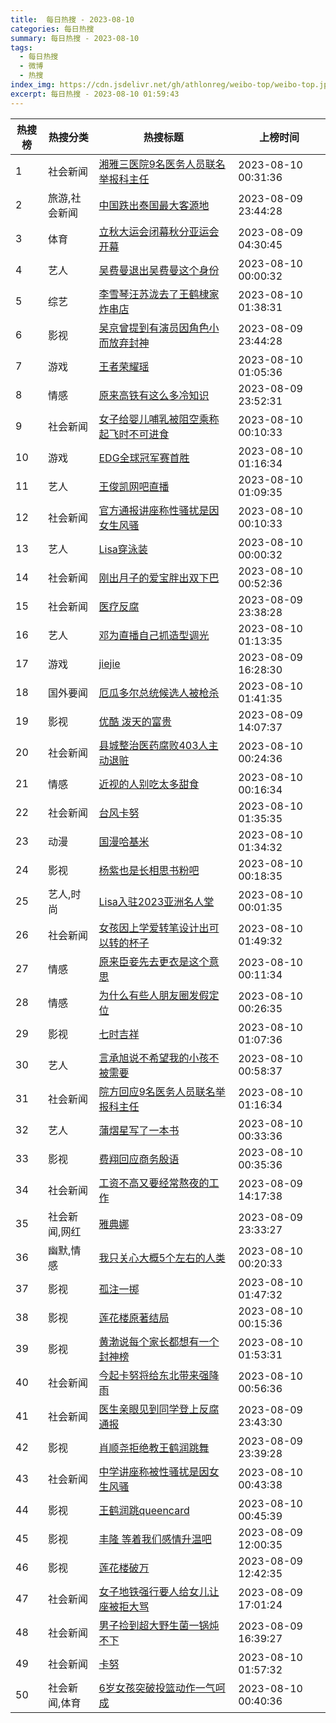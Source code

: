 ```yaml
---
title:  每日热搜 - 2023-08-10
categories: 每日热搜
summary: 每日热搜 - 2023-08-10
tags:
  - 每日热搜
  - 微博
  - 热搜
index_img: https://cdn.jsdelivr.net/gh/athlonreg/weibo-top/weibo-top.jpeg
excerpt: 每日热搜 - 2023-08-10 01:59:43
---
```


| 热搜榜 | 热搜分类 | 热搜标题 | 上榜时间 |
| --- | --- | --- | --- |
| 1 | 社会新闻 | [湘雅三医院9名医务人员联名举报科主任](https://s.weibo.com/weibo%3Fq%3D%2523%E6%B9%98%E9%9B%85%E4%B8%89%E5%8C%BB%E9%99%A29%E5%90%8D%E5%8C%BB%E5%8A%A1%E4%BA%BA%E5%91%98%E8%81%94%E5%90%8D%E4%B8%BE%E6%8A%A5%E7%A7%91%E4%B8%BB%E4%BB%BB%2523) | 2023-08-10 00:31:36 | 
| 2 | 旅游,社会新闻 | [中国跌出泰国最大客源地](https://s.weibo.com/weibo%3Fq%3D%2523%E4%B8%AD%E5%9B%BD%E8%B7%8C%E5%87%BA%E6%B3%B0%E5%9B%BD%E6%9C%80%E5%A4%A7%E5%AE%A2%E6%BA%90%E5%9C%B0%2523) | 2023-08-09 23:44:28 | 
| 3 | 体育 | [立秋大运会闭幕秋分亚运会开幕](https://s.weibo.com/weibo%3Fq%3D%2523%E7%AB%8B%E7%A7%8B%E5%A4%A7%E8%BF%90%E4%BC%9A%E9%97%AD%E5%B9%95%E7%A7%8B%E5%88%86%E4%BA%9A%E8%BF%90%E4%BC%9A%E5%BC%80%E5%B9%95%2523) | 2023-08-09 04:30:45 | 
| 4 | 艺人 | [吴费曼退出吴费曼这个身份](https://s.weibo.com/weibo%3Fq%3D%2523%E5%90%B4%E8%B4%B9%E6%9B%BC%E9%80%80%E5%87%BA%E5%90%B4%E8%B4%B9%E6%9B%BC%E8%BF%99%E4%B8%AA%E8%BA%AB%E4%BB%BD%2523) | 2023-08-10 00:00:32 | 
| 5 | 综艺 | [李雪琴汪苏泷去了王鹤棣家炸串店](https://s.weibo.com/weibo%3Fq%3D%2523%E6%9D%8E%E9%9B%AA%E7%90%B4%E6%B1%AA%E8%8B%8F%E6%B3%B7%E5%8E%BB%E4%BA%86%E7%8E%8B%E9%B9%A4%E6%A3%A3%E5%AE%B6%E7%82%B8%E4%B8%B2%E5%BA%97%2523) | 2023-08-10 01:38:31 | 
| 6 | 影视 | [吴京曾提到有演员因角色小而放弃封神](https://s.weibo.com/weibo%3Fq%3D%2523%E5%90%B4%E4%BA%AC%E6%9B%BE%E6%8F%90%E5%88%B0%E6%9C%89%E6%BC%94%E5%91%98%E5%9B%A0%E8%A7%92%E8%89%B2%E5%B0%8F%E8%80%8C%E6%94%BE%E5%BC%83%E5%B0%81%E7%A5%9E%2523) | 2023-08-09 23:44:28 | 
| 7 | 游戏 | [王者荣耀瑶](https://s.weibo.com/weibo%3Fq%3D%2523%E7%8E%8B%E8%80%85%E8%8D%A3%E8%80%80%E7%91%B6%2523) | 2023-08-10 01:05:36 | 
| 8 | 情感 | [原来高铁有这么多冷知识](https://s.weibo.com/weibo%3Fq%3D%2523%E5%8E%9F%E6%9D%A5%E9%AB%98%E9%93%81%E6%9C%89%E8%BF%99%E4%B9%88%E5%A4%9A%E5%86%B7%E7%9F%A5%E8%AF%86%2523) | 2023-08-09 23:52:31 | 
| 9 | 社会新闻 | [女子给婴儿哺乳被阻空乘称起飞时不可进食](https://s.weibo.com/weibo%3Fq%3D%2523%E5%A5%B3%E5%AD%90%E7%BB%99%E5%A9%B4%E5%84%BF%E5%93%BA%E4%B9%B3%E8%A2%AB%E9%98%BB%E7%A9%BA%E4%B9%98%E7%A7%B0%E8%B5%B7%E9%A3%9E%E6%97%B6%E4%B8%8D%E5%8F%AF%E8%BF%9B%E9%A3%9F%2523) | 2023-08-10 00:10:33 | 
| 10 | 游戏 | [EDG全球冠军赛首胜](https://s.weibo.com/weibo%3Fq%3D%2523EDG%E5%85%A8%E7%90%83%E5%86%A0%E5%86%9B%E8%B5%9B%E9%A6%96%E8%83%9C%2523) | 2023-08-10 01:16:34 | 
| 11 | 艺人 | [王俊凯网吧直播](https://s.weibo.com/weibo%3Fq%3D%2523%E7%8E%8B%E4%BF%8A%E5%87%AF%E7%BD%91%E5%90%A7%E7%9B%B4%E6%92%AD%2523) | 2023-08-10 01:09:35 | 
| 12 | 社会新闻 | [官方通报讲座称性骚扰是因女生风骚](https://s.weibo.com/weibo%3Fq%3D%2523%E5%AE%98%E6%96%B9%E9%80%9A%E6%8A%A5%E8%AE%B2%E5%BA%A7%E7%A7%B0%E6%80%A7%E9%AA%9A%E6%89%B0%E6%98%AF%E5%9B%A0%E5%A5%B3%E7%94%9F%E9%A3%8E%E9%AA%9A%2523) | 2023-08-10 00:10:33 | 
| 13 | 艺人 | [Lisa穿泳装](https://s.weibo.com/weibo%3Fq%3D%2523Lisa%E7%A9%BF%E6%B3%B3%E8%A3%85%2523) | 2023-08-10 00:00:32 | 
| 14 | 社会新闻 | [刚出月子的爱宝胖出双下巴](https://s.weibo.com/weibo%3Fq%3D%2523%E5%88%9A%E5%87%BA%E6%9C%88%E5%AD%90%E7%9A%84%E7%88%B1%E5%AE%9D%E8%83%96%E5%87%BA%E5%8F%8C%E4%B8%8B%E5%B7%B4%2523) | 2023-08-10 00:52:36 | 
| 15 | 社会新闻 | [医疗反腐](https://s.weibo.com/weibo%3Fq%3D%2523%E5%8C%BB%E7%96%97%E5%8F%8D%E8%85%90%2523) | 2023-08-09 23:38:28 | 
| 16 | 艺人 | [邓为直播自己抓造型调光](https://s.weibo.com/weibo%3Fq%3D%2523%E9%82%93%E4%B8%BA%E7%9B%B4%E6%92%AD%E8%87%AA%E5%B7%B1%E6%8A%93%E9%80%A0%E5%9E%8B%E8%B0%83%E5%85%89%2523) | 2023-08-10 01:13:35 | 
| 17 | 游戏 | [jiejie](https://s.weibo.com/weibo%3Fq%3D%2523jiejie%2523) | 2023-08-09 16:28:30 | 
| 18 | 国外要闻 | [厄瓜多尔总统候选人被枪杀](https://s.weibo.com/weibo%3Fq%3D%2523%E5%8E%84%E7%93%9C%E5%A4%9A%E5%B0%94%E6%80%BB%E7%BB%9F%E5%80%99%E9%80%89%E4%BA%BA%E8%A2%AB%E6%9E%AA%E6%9D%80%2523) | 2023-08-10 01:41:35 | 
| 19 | 影视 | [优酷 泼天的富贵](https://s.weibo.com/weibo%3Fq%3D%2523%E4%BC%98%E9%85%B7%20%E6%B3%BC%E5%A4%A9%E7%9A%84%E5%AF%8C%E8%B4%B5%2523) | 2023-08-09 14:07:37 | 
| 20 | 社会新闻 | [县城整治医药腐败403人主动退赃](https://s.weibo.com/weibo%3Fq%3D%2523%E5%8E%BF%E5%9F%8E%E6%95%B4%E6%B2%BB%E5%8C%BB%E8%8D%AF%E8%85%90%E8%B4%A5403%E4%BA%BA%E4%B8%BB%E5%8A%A8%E9%80%80%E8%B5%83%2523) | 2023-08-10 00:24:36 | 
| 21 | 情感 | [近视的人别吃太多甜食](https://s.weibo.com/weibo%3Fq%3D%2523%E8%BF%91%E8%A7%86%E7%9A%84%E4%BA%BA%E5%88%AB%E5%90%83%E5%A4%AA%E5%A4%9A%E7%94%9C%E9%A3%9F%2523) | 2023-08-10 00:16:34 | 
| 22 | 社会新闻 | [台风卡努](https://s.weibo.com/weibo%3Fq%3D%2523%E5%8F%B0%E9%A3%8E%E5%8D%A1%E5%8A%AA%2523) | 2023-08-10 01:35:35 | 
| 23 | 动漫 | [国漫哈基米](https://s.weibo.com/weibo%3Fq%3D%2523%E5%9B%BD%E6%BC%AB%E5%93%88%E5%9F%BA%E7%B1%B3%2523) | 2023-08-10 01:34:32 | 
| 24 | 影视 | [杨紫也是长相思书粉吧](https://s.weibo.com/weibo%3Fq%3D%2523%E6%9D%A8%E7%B4%AB%E4%B9%9F%E6%98%AF%E9%95%BF%E7%9B%B8%E6%80%9D%E4%B9%A6%E7%B2%89%E5%90%A7%2523) | 2023-08-10 00:18:35 | 
| 25 | 艺人,时尚 | [Lisa入驻2023亚洲名人堂](https://s.weibo.com/weibo%3Fq%3D%2523Lisa%E5%85%A5%E9%A9%BB2023%E4%BA%9A%E6%B4%B2%E5%90%8D%E4%BA%BA%E5%A0%82%2523) | 2023-08-10 00:01:35 | 
| 26 | 社会新闻 | [女孩因上学爱转笔设计出可以转的杯子](https://s.weibo.com/weibo%3Fq%3D%2523%E5%A5%B3%E5%AD%A9%E5%9B%A0%E4%B8%8A%E5%AD%A6%E7%88%B1%E8%BD%AC%E7%AC%94%E8%AE%BE%E8%AE%A1%E5%87%BA%E5%8F%AF%E4%BB%A5%E8%BD%AC%E7%9A%84%E6%9D%AF%E5%AD%90%2523) | 2023-08-10 01:49:32 | 
| 27 | 情感 | [原来臣妾先去更衣是这个意思](https://s.weibo.com/weibo%3Fq%3D%2523%E5%8E%9F%E6%9D%A5%E8%87%A3%E5%A6%BE%E5%85%88%E5%8E%BB%E6%9B%B4%E8%A1%A3%E6%98%AF%E8%BF%99%E4%B8%AA%E6%84%8F%E6%80%9D%2523) | 2023-08-10 00:11:34 | 
| 28 | 情感 | [为什么有些人朋友圈发假定位](https://s.weibo.com/weibo%3Fq%3D%2523%E4%B8%BA%E4%BB%80%E4%B9%88%E6%9C%89%E4%BA%9B%E4%BA%BA%E6%9C%8B%E5%8F%8B%E5%9C%88%E5%8F%91%E5%81%87%E5%AE%9A%E4%BD%8D%2523) | 2023-08-10 00:26:35 | 
| 29 | 影视 | [七时吉祥](https://s.weibo.com/weibo%3Fq%3D%2523%E4%B8%83%E6%97%B6%E5%90%89%E7%A5%A5%2523) | 2023-08-10 01:07:36 | 
| 30 | 艺人 | [言承旭说不希望我的小孩不被需要](https://s.weibo.com/weibo%3Fq%3D%2523%E8%A8%80%E6%89%BF%E6%97%AD%E8%AF%B4%E4%B8%8D%E5%B8%8C%E6%9C%9B%E6%88%91%E7%9A%84%E5%B0%8F%E5%AD%A9%E4%B8%8D%E8%A2%AB%E9%9C%80%E8%A6%81%2523) | 2023-08-10 00:58:37 | 
| 31 | 社会新闻 | [院方回应9名医务人员联名举报科主任](https://s.weibo.com/weibo%3Fq%3D%2523%E9%99%A2%E6%96%B9%E5%9B%9E%E5%BA%949%E5%90%8D%E5%8C%BB%E5%8A%A1%E4%BA%BA%E5%91%98%E8%81%94%E5%90%8D%E4%B8%BE%E6%8A%A5%E7%A7%91%E4%B8%BB%E4%BB%BB%2523) | 2023-08-10 01:16:34 | 
| 32 | 艺人 | [蒲熠星写了一本书](https://s.weibo.com/weibo%3Fq%3D%2523%E8%92%B2%E7%86%A0%E6%98%9F%E5%86%99%E4%BA%86%E4%B8%80%E6%9C%AC%E4%B9%A6%2523) | 2023-08-10 00:33:36 | 
| 33 | 影视 | [费翔回应商务殷语](https://s.weibo.com/weibo%3Fq%3D%2523%E8%B4%B9%E7%BF%94%E5%9B%9E%E5%BA%94%E5%95%86%E5%8A%A1%E6%AE%B7%E8%AF%AD%2523) | 2023-08-10 00:35:36 | 
| 34 | 社会新闻 | [工资不高又要经常熬夜的工作](https://s.weibo.com/weibo%3Fq%3D%2523%E5%B7%A5%E8%B5%84%E4%B8%8D%E9%AB%98%E5%8F%88%E8%A6%81%E7%BB%8F%E5%B8%B8%E7%86%AC%E5%A4%9C%E7%9A%84%E5%B7%A5%E4%BD%9C%2523) | 2023-08-09 14:17:38 | 
| 35 | 社会新闻,网红 | [雅典娜](https://s.weibo.com/weibo%3Fq%3D%2523%E9%9B%85%E5%85%B8%E5%A8%9C%2523) | 2023-08-09 23:33:27 | 
| 36 | 幽默,情感 | [我只关心大概5个左右的人类](https://s.weibo.com/weibo%3Fq%3D%2523%E6%88%91%E5%8F%AA%E5%85%B3%E5%BF%83%E5%A4%A7%E6%A6%825%E4%B8%AA%E5%B7%A6%E5%8F%B3%E7%9A%84%E4%BA%BA%E7%B1%BB%2523) | 2023-08-10 00:20:33 | 
| 37 | 影视 | [孤注一掷](https://s.weibo.com/weibo%3Fq%3D%2523%E5%AD%A4%E6%B3%A8%E4%B8%80%E6%8E%B7%2523) | 2023-08-10 01:47:32 | 
| 38 | 影视 | [莲花楼原著结局](https://s.weibo.com/weibo%3Fq%3D%2523%E8%8E%B2%E8%8A%B1%E6%A5%BC%E5%8E%9F%E8%91%97%E7%BB%93%E5%B1%80%2523) | 2023-08-10 00:15:36 | 
| 39 | 影视 | [黄渤说每个家长都想有一个封神榜](https://s.weibo.com/weibo%3Fq%3D%2523%E9%BB%84%E6%B8%A4%E8%AF%B4%E6%AF%8F%E4%B8%AA%E5%AE%B6%E9%95%BF%E9%83%BD%E6%83%B3%E6%9C%89%E4%B8%80%E4%B8%AA%E5%B0%81%E7%A5%9E%E6%A6%9C%2523) | 2023-08-10 01:53:31 | 
| 40 | 社会新闻 | [今起卡努将给东北带来强降雨](https://s.weibo.com/weibo%3Fq%3D%2523%E4%BB%8A%E8%B5%B7%E5%8D%A1%E5%8A%AA%E5%B0%86%E7%BB%99%E4%B8%9C%E5%8C%97%E5%B8%A6%E6%9D%A5%E5%BC%BA%E9%99%8D%E9%9B%A8%2523) | 2023-08-10 00:56:36 | 
| 41 | 社会新闻 | [医生亲眼见到同学登上反腐通报](https://s.weibo.com/weibo%3Fq%3D%2523%E5%8C%BB%E7%94%9F%E4%BA%B2%E7%9C%BC%E8%A7%81%E5%88%B0%E5%90%8C%E5%AD%A6%E7%99%BB%E4%B8%8A%E5%8F%8D%E8%85%90%E9%80%9A%E6%8A%A5%2523) | 2023-08-09 23:43:30 | 
| 42 | 影视 | [肖顺尧拒绝教王鹤润跳舞](https://s.weibo.com/weibo%3Fq%3D%2523%E8%82%96%E9%A1%BA%E5%B0%A7%E6%8B%92%E7%BB%9D%E6%95%99%E7%8E%8B%E9%B9%A4%E6%B6%A6%E8%B7%B3%E8%88%9E%2523) | 2023-08-09 23:39:28 | 
| 43 | 社会新闻 | [中学讲座称被性骚扰是因女生风骚](https://s.weibo.com/weibo%3Fq%3D%2523%E4%B8%AD%E5%AD%A6%E8%AE%B2%E5%BA%A7%E7%A7%B0%E8%A2%AB%E6%80%A7%E9%AA%9A%E6%89%B0%E6%98%AF%E5%9B%A0%E5%A5%B3%E7%94%9F%E9%A3%8E%E9%AA%9A%2523) | 2023-08-10 00:43:38 | 
| 44 | 影视 | [王鹤润跳queencard](https://s.weibo.com/weibo%3Fq%3D%2523%E7%8E%8B%E9%B9%A4%E6%B6%A6%E8%B7%B3queencard%2523) | 2023-08-10 00:45:39 | 
| 45 | 影视 | [丰隆 等着我们感情升温吧](https://s.weibo.com/weibo%3Fq%3D%2523%E4%B8%B0%E9%9A%86%20%E7%AD%89%E7%9D%80%E6%88%91%E4%BB%AC%E6%84%9F%E6%83%85%E5%8D%87%E6%B8%A9%E5%90%A7%2523) | 2023-08-09 12:00:35 | 
| 46 | 影视 | [莲花楼破万](https://s.weibo.com/weibo%3Fq%3D%2523%E8%8E%B2%E8%8A%B1%E6%A5%BC%E7%A0%B4%E4%B8%87%2523) | 2023-08-09 12:42:35 | 
| 47 | 社会新闻 | [女子地铁强行要人给女儿让座被拒大骂](https://s.weibo.com/weibo%3Fq%3D%2523%E5%A5%B3%E5%AD%90%E5%9C%B0%E9%93%81%E5%BC%BA%E8%A1%8C%E8%A6%81%E4%BA%BA%E7%BB%99%E5%A5%B3%E5%84%BF%E8%AE%A9%E5%BA%A7%E8%A2%AB%E6%8B%92%E5%A4%A7%E9%AA%82%2523) | 2023-08-09 17:01:24 | 
| 48 | 社会新闻 | [男子捡到超大野生菌一锅炖不下](https://s.weibo.com/weibo%3Fq%3D%2523%E7%94%B7%E5%AD%90%E6%8D%A1%E5%88%B0%E8%B6%85%E5%A4%A7%E9%87%8E%E7%94%9F%E8%8F%8C%E4%B8%80%E9%94%85%E7%82%96%E4%B8%8D%E4%B8%8B%2523) | 2023-08-09 16:39:27 | 
| 49 | 社会新闻 | [卡努](https://s.weibo.com/weibo%3Fq%3D%2523%E5%8D%A1%E5%8A%AA%2523) | 2023-08-10 01:57:32 | 
| 50 | 社会新闻,体育 | [6岁女孩突破投篮动作一气呵成](https://s.weibo.com/weibo%3Fq%3D%25236%E5%B2%81%E5%A5%B3%E5%AD%A9%E7%AA%81%E7%A0%B4%E6%8A%95%E7%AF%AE%E5%8A%A8%E4%BD%9C%E4%B8%80%E6%B0%94%E5%91%B5%E6%88%90%2523) | 2023-08-10 00:40:36 | 

